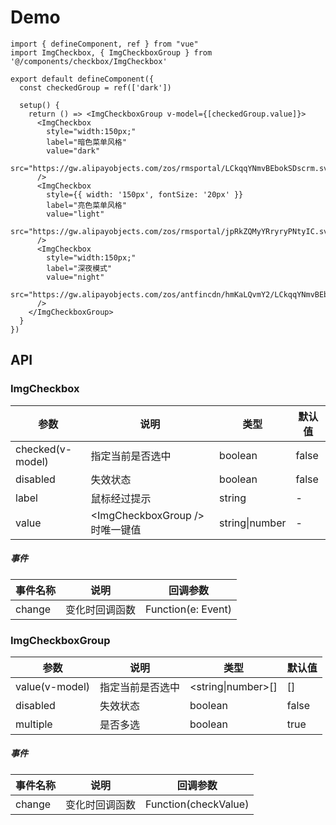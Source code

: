 # Demo
```vue
import { defineComponent, ref } from "vue"
import ImgCheckbox, { ImgCheckboxGroup } from '@/components/checkbox/ImgCheckbox'

export default defineComponent({
  const checkedGroup = ref(['dark'])

  setup() {
    return () => <ImgCheckboxGroup v-model={[checkedGroup.value]}>
      <ImgCheckbox
        style="width:150px;"
        label="暗色菜单风格"
        value="dark"
        src="https://gw.alipayobjects.com/zos/rmsportal/LCkqqYNmvBEbokSDscrm.svg"
      />
      <ImgCheckbox
        style={{ width: '150px', fontSize: '20px' }}
        label="亮色菜单风格"
        value="light"
        src="https://gw.alipayobjects.com/zos/rmsportal/jpRkZQMyYRryryPNtyIC.svg"
      />
      <ImgCheckbox
        style="width:150px;"
        label="深夜模式"
        value="night"
        src="https://gw.alipayobjects.com/zos/antfincdn/hmKaLQvmY2/LCkqqYNmvBEbokSDscrm.svg"
      />
    </ImgCheckboxGroup>
  }
})
```

## API
### ImgCheckbox

参数 | 说明 | 类型 | 默认值
---|---|---|---
checked(v-model)  | 指定当前是否选中 | boolean | false
disabled  | 失效状态 | boolean | false
label | 鼠标经过提示 | string | -
value | \<ImgCheckboxGroup /> 时唯一键值 | string\|number | -

##### 事件
事件名称 | 说明 | 回调参数
---|---|---
change | 变化时回调函数 | Function(e: Event)

### ImgCheckboxGroup
参数 | 说明 | 类型 | 默认值
---|---|---|---
value(v-model)  | 指定当前是否选中 | \<string\|number>[] | []
disabled  | 失效状态 | boolean | false
multiple  | 是否多选 | boolean | true

##### 事件
事件名称 | 说明 | 回调参数
---|---|---
change | 变化时回调函数 | Function(checkValue)
